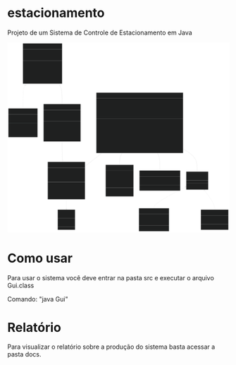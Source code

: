 # estacionamento
Projeto de um Sistema de Controle de Estacionamento em Java

![Diagrama de Classes](./assets/diagrama.svg)

# Como usar

Para usar o sistema você deve entrar na pasta src e executar o arquivo Gui.class

Comando: "java Gui"

# Relatório

Para visualizar o relatório sobre a produção do sistema basta acessar a pasta docs.